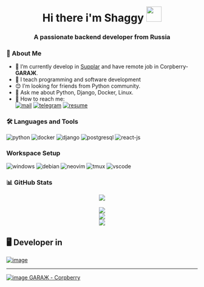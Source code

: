 <!---
shaggy-axel/shaggy-axel is a ✨ special ✨ repository because its `README.md` (this file) appears on your GitHub profile.
You can click the Preview link to take a look at your changes.
--->
<h1 align="center"> Hi there i'm Shaggy <img src="https://camo.githubusercontent.com/e8e7b06ecf583bc040eb60e44eb5b8e0ecc5421320a92929ce21522dbc34c891/68747470733a2f2f6d656469612e67697068792e636f6d2f6d656469612f6876524a434c467a6361737252346961377a2f67697068792e676966" width=40> </h1>
<h3 align="center"> A passionate backend developer from Russia </h3>

### 📜 About Me
- 🔭 I’m currently develop in [Supplar](https://supplar.cloud) and have remote job in Corpberry-__GARAЖ__.
- 🌱 I teach programming and software development
- 😊 I’m looking for friends from Python community.
- 💬 Ask me about Python, Django, Docker, Linux.
- 📧 How to reach me: <br>
[![mail](https://img.shields.io/badge/eMail-000000?style=for-the-badge&logo=Mail)](mailto:kornerus@fjfi.cvut.cz)
[![telegram](https://img.shields.io/badge/Telegram-000000?style=for-the-badge&logo=Telegram)](https://t.me/shaggy_axel)
[![resume](https://img.shields.io/badge/Resume-000000?style=for-the-badge&logo=Resume)](https://resume.shaggyaxel.ru/)

### 🛠 Languages and Tools
![python](https://img.shields.io/badge/Python-000000?style=for-the-badge&logo=Python)
![docker](https://img.shields.io/badge/Docker-000000?style=for-the-badge&logo=Docker)
![django](https://img.shields.io/badge/Django-000000?style=for-the-badge&logo=Django)
![postgresql](https://img.shields.io/badge/PostgreSQL-000000?style=for-the-badge&logo=PostgreSQL)
![react-js](https://img.shields.io/badge/reactjs-000000?style=for-the-badge&logo=React)

### Workspace Setup
![windows](https://img.shields.io/badge/Windows-000000?style=for-the-badge&logo=Windows&logoColor=blue)
![debian](https://img.shields.io/badge/Debian[WSL]-000000?style=for-the-badge&logo=Debian&logoColor=red)
![neovim](https://img.shields.io/badge/NEOVIM-000000?style=for-the-badge&logo=NeoVim)
![tmux](https://img.shields.io/badge/Tmux-000000?style=for-the-badge&logo=Tmux)
![vscode](https://img.shields.io/badge/VSCode-000000?style=for-the-badge&logo=visualstudiocode&logoColor=blue)



### 📊 GitHub Stats
<div align="center"> <img src="https://komarev.com/ghpvc/?username=shaggy-axel&label=visitors&color=0e75b6&style=plastic"/> </div><br>
<div align="center">
    <img src="https://github-readme-stats.vercel.app/api?username=shaggy-axel&show_icons=true&theme=radical&include_all_commits=true&count_private=true&line_height=25&custom_title=Shaggy"/>  </div>
<div align="center">
    <img src="https://github-readme-stats.vercel.app/api/top-langs/?username=shaggy-axel&theme=radical&layout=compact&langs_count=12"/> </div>
<div align="center">
    <img src="https://github-readme-streak-stats.herokuapp.com/?user=shaggy-axel&theme=github-dark&hide_border=true"/> </div>

## 🖥 Developer in
[![image](https://user-images.githubusercontent.com/79697348/147478917-a948eb8f-f9eb-4126-b32f-e2d00cdf2bce.png)](https://supplar.cloud/)
<!-- ![garaz](https://user-images.githubusercontent.com/79697348/147487745-e408fbfc-d737-4361-baae-de733f3626f3.png)
 -->
 * * *
 [![image](https://user-images.githubusercontent.com/79697348/147487899-0598af4b-6388-48be-a419-3be0567648db.png) GARAЖ - Corpberry](https://www.instagram.com/garazh.space/)
